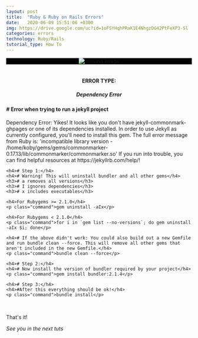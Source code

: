 ```yaml
---
layout: post
title:  "Ruby & Ruby on Rails Errors"
date:   2020-06-09 15:51:06 +0300
img: https://drive.google.com/uc?id=1oFSYHqhPRaK1E4NhgzDG42PtFeXP3-Sl
categories: errors
technology: Ruby/Rails
tutorial_type: How To
---
```


<div align="center" style="background-color:#000"> 
<img srcset="
  https://drive.google.com/uc?id=1oFSYHqhPRaK1E4NhgzDG42PtFeXP3-Sl 3x,
  https://drive.google.com/uc?id=1oFSYHqhPRaK1E4NhgzDG42PtFeXP3-Sl 6x
" alt="missing image">
</div>
<br>


<h4 align="center" >ERROR TYPE: <h5 align="center" >Dependency Error</h5></h4>

<div class="window">
  <div class="terminal">
    <h4># Error when trying to run a jekyll project</h4>
    <p class="command">Dependency Error: Yikes! It looks like you don't have jekyll-commonmark-ghpages or one of its dependencies installed. In order to use Jekyll as currently configured, you'll need to install this gem. The full error message from Ruby is: 'incompatible library version - /home/koby/gems/gems/commonmarker-0.17.13/lib/commonmarker/commonmarker.so' If you run into trouble, you can find helpful resources at https://jekyllrb.com/help/!</p>

    <h4># Step 1:</h4>
    <h4># Warning! This will uninstall bundler and all other gems</h4>
    <h3># a removes all versions</h3>
    <h3># I ignores dependencies</h3>
    <h3># x includes executables</h3>

    <h4>For Rubygems >= 2.1.0</h4>
    <p class="command">gem uninstall -aIx</p>

    <h4>For Rubygems < 2.1.0</h4>
    <p class="command">for i in `gem list --no-versions`; do gem uninstall -aIx $i; done</p>

    <h4># If the above didn't work: You could also build out a new Gemfile and run bundle clean --force. This will remove all other gems that aren't included in the new Gemfile.</h4>
    <p class="command">bundle clean --force</p>

    <h4># Step 2:</h4>
    <h4># Now install the version of bundler required by your project</h4>
    <p class="command">gem install bundler:2.1.4</p>

    <h4># Step 3:</h4>
    <h4>#After this everything should be ok!</h4>
    <p class="command">bundle install</p>
  </div>
</div>
<br>



That's it!

*See you in the next tuts*


